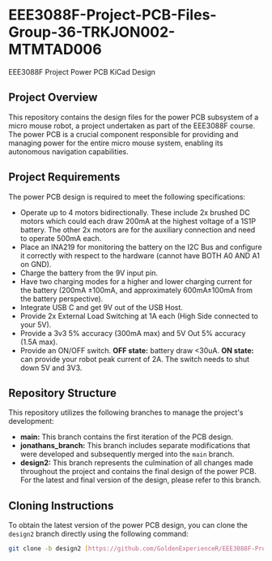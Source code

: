 # EEE3088F-Project-PCB-Files-Group-36-TRKJON002-MTMTAD006

EEE3088F Project Power PCB KiCad Design

## Project Overview

This repository contains the design files for the power PCB subsystem of a micro mouse robot, a project undertaken as part of the EEE3088F course. The power PCB is a crucial component responsible for providing and managing power for the entire micro mouse system, enabling its autonomous navigation capabilities.

## Project Requirements

The power PCB design is required to meet the following specifications:

* Operate up to 4 motors bidirectionally. These include 2x brushed DC motors which could each draw 200mA at the highest voltage of a 1S1P battery. The other 2x motors are for the auxiliary connection and need to operate 500mA each.
* Place an INA219 for monitoring the battery on the I2C Bus and configure it correctly with respect to the hardware (cannot have BOTH A0 AND A1 on GND).
* Charge the battery from the 9V input pin.
* Have two charging modes for a higher and lower charging current for the battery (200mA ±100mA, and approximately 600mA±100mA from the battery perspective).
* Integrate USB C and get 9V out of the USB Host.
* Provide 2x External Load Switching at 1A each (High Side connected to your 5V).
* Provide a 3v3 5% accuracy (300mA max) and 5V Out 5% accuracy (1.5A max).
* Provide an ON/OFF switch. **OFF state:** battery draw <30uA. **ON state:** can provide your robot peak current of 2A. The switch needs to shut down 5V and 3V3.

## Repository Structure

This repository utilizes the following branches to manage the project's development:

* **main:** This branch contains the first iteration of the PCB design.
* **jonathans\_branch:** This branch includes separate modifications that were developed and subsequently merged into the `main` branch.
* **design2:** This branch represents the culmination of all changes made throughout the project and contains the final design of the power PCB. For the latest and final version of the design, please refer to this branch.

## Cloning Instructions
To obtain the latest version of the power PCB design, you can clone the `design2` branch directly using the following command:

```bash
git clone -b design2 [https://github.com/GoldenExperienceR/EEE3088F-Project-PCB-Files-Group-36-TRKJON002-MTMTAD006.git](https://github.com/GoldenExperienceR/EEE3088F-Project-PCB-Files-Group-36-TRKJON002-MTMTAD006.git)
